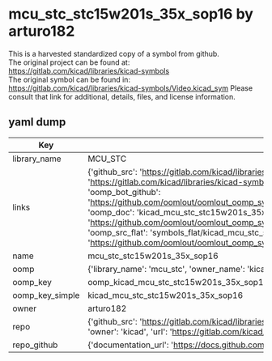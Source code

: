 # mcu_stc_stc15w201s_35x_sop16 by arturo182  
This is a harvested standardized copy of a symbol from github.  
The original project can be found at:  
https://gitlab.com/kicad/libraries/kicad-symbols  
The original symbol can be found in:
https://gitlab.com/kicad/libraries/kicad-symbols/Video.kicad_sym
Please consult that link for additional, details, files, and license information.  
## yaml dump  
| Key | Value |  
| --- | --- |  
| library_name | MCU_STC |  
| links | {'github_src': 'https://gitlab.com/kicad/libraries/kicad-symbols/Video.kicad_sym', 'github_src_repo': 'https://gitlab.com/kicad/libraries/kicad-symbols', 'oomp_bot': 'kicad_mcu_stc_stc15w201s_35x_sop16/working', 'oomp_bot_github': 'https://github.com/oomlout/oomlout_oomp_symbol_bot/tree/main/kicad_mcu_stc_stc15w201s_35x_sop16/working', 'oomp_doc': 'kicad_mcu_stc_stc15w201s_35x_sop16/working', 'oomp_doc_github': 'https://github.com/oomlout/oomlout_oomp_symbol_doc/tree/main/kicad_mcu_stc_stc15w201s_35x_sop16/working', 'oomp_src_flat': 'symbols_flat/kicad_mcu_stc_stc15w201s_35x_sop16/working', 'oomp_src_flat_github': 'https://github.com/oomlout/oomlout_oomp_symbol_src/tree/main/kicad_mcu_stc_stc15w201s_35x_sop16/working'} |  
| name | mcu_stc_stc15w201s_35x_sop16 |  
| oomp | {'library_name': 'mcu_stc', 'owner_name': 'kicad', 'symbol_name': 'mcu_stc_stc15w201s_35x_sop16'} |  
| oomp_key | oomp_kicad_mcu_stc_stc15w201s_35x_sop16 |  
| oomp_key_simple | kicad_mcu_stc_stc15w201s_35x_sop16 |  
| owner | arturo182 |  
| repo | {'github_src': 'https://gitlab.com/kicad/libraries/kicad-symbols/Video.kicad_sym', 'name': 'libraries/kicad-symbols', 'owner': 'kicad', 'url': 'https://gitlab.com/kicad/libraries/kicad-symbols'} |  
| repo_github | {'documentation_url': 'https://docs.github.com/rest/repos/repos#get-a-repository', 'message': 'Not Found'} |  

